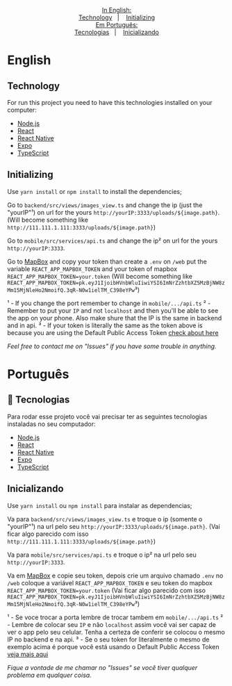 <p align="center">
  <a href="#-In English:">In English:</a><br>
  <a href="#-Technology">Technology</a>&nbsp;&nbsp;&nbsp;|&nbsp;&nbsp;&nbsp;
  <a href="#-Initializing">Initializing</a><br>
  <a href="#-Em Português:">Em Português:</a><br>
  <a href="#Tecnologias">Tecnologias</a>&nbsp;&nbsp;&nbsp;|&nbsp;&nbsp;&nbsp;
  <a href="#-Inicializando">Inicializando</a>
</p>

# English

## Technology

For run this project you need to have this technologies installed on your computer:

- [Node.js](node)
- [React](react)
- [React Native](rnative)
- [Expo](expo)
- [TypeScript](typescrpt)

## Initializing

Use ``yarn install`` or ``npm install`` to install the dependencies;

Go to ``backend/src/views/images_view.ts`` and change the ip (just the "yourIP"¹) on url for the yours ``http://yourIP:3333/uploads/${image.path}``. (Will become something like `http://111.111.1.111:3333/uploads/${image.path}`)

Go to ``mobile/src/services/api.ts`` and change the ip² on url for the yours ``http://yourIP:3333``.

Go to [MapBox](accmap) and copy your token than create a ``.env`` on ``/web`` put the variable ``REACT_APP_MAPBOX_TOKEN`` and your token of mapbox ``REACT_APP_MAPBOX_TOKEN=your.token`` (Will become something like ``REACT_APP_MAPBOX_TOKEN=pk.eyJ1IjoibHVnbWluIiwiYSI6ImNrZzhtbXZ5MzBjNW8zMm15MjNleHo2NmoifQ.3qR-N0w1ielTM_C398eYPw``³)



¹ - If you change the port remember to change in ``mobile/.../api.ts``
² - Remember to put your ``IP`` and not ``localhost`` and then you'll be able to see the app on your phone. Also make shure that the IP is the same in backend and in api.
³ - If your token is literally the same as the token above is because you are using the Default Public Access Token [check about here](docmap)

*Feel free to contact me on "Issues" if you have some trouble in anything.*

# Português

## 🚀 Tecnologias

Para rodar esse projeto você vai precisar ter as seguintes tecnologias instaladas no seu computador:

- [Node.js](node)
- [React](react)
- [React Native](rnative)
- [Expo](expo)
- [TypeScript](typescrpt)


## Inicializando

Use ``yarn install`` ou ``npm install`` para instalar as dependencias;

Va para ``backend/src/views/images_view.ts`` e troque o ip (somente o "yourIP"¹) na url pelo seu ``http://yourIP:3333/uploads/${image.path}``. (Vai ficar algo parecido com isso `http://111.111.1.111:3333/uploads/${image.path}`)

Va para ``mobile/src/services/api.ts`` e troque o ip² na url pelo seu ``http://yourIP:3333``.

Va em [MapBox](accmap) e copie seu token, depois crie um arquivo chamado ``.env`` no ``/web`` coloque a variável ``REACT_APP_MAPBOX_TOKEN`` e seu token do mapbox ``REACT_APP_MAPBOX_TOKEN=your.token`` (Vai ficar algo parecido com isso ``REACT_APP_MAPBOX_TOKEN=pk.eyJ1IjoibHVnbWluIiwiYSI6ImNrZzhtbXZ5MzBjNW8zMm15MjNleHo2NmoifQ.3qR-N0w1ielTM_C398eYPw``³)



¹ - Se voce trocar a porta lembre de trocar tambem em ``mobile/.../api.ts``
² - Lembre de colocar seu ``IP`` e não ``localhost`` assim você vai ser capaz de ver o app pelo seu celular. Tenha a certeza de conferir se colocou o mesmo IP no backend e na api.
³ - Se o seu token for literalmente o mesmo de exemplo acima é porque você está usando o Default Public Access Token [veja mais aqui](docmap)

*Fique a vontade de me chamar no "Issues" se você tiver qualquer problema em qualquer coisa.*


<!-- Sources: -->

[node]: https://nodejs.org/en/
[react]: https://reactjs.org
[rnative]: https://facebook.github.io/react-native/
[expo]: https://expo.io/
[typescrpt]: https://www.typescriptlang.org/

[docmap]: https://docs.mapbox.com/accounts/overview/tokens/#default-public-access-token
[accmap]: https://account.mapbox.com/
